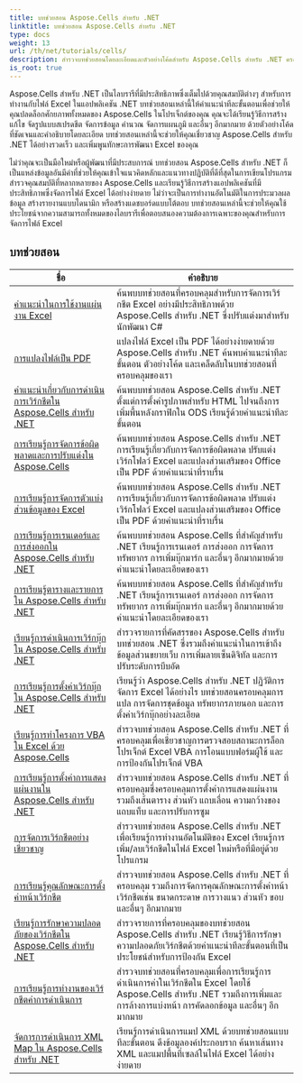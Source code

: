 ```yaml
---
title: บทช่วยสอน Aspose.Cells สำหรับ .NET
linktitle: บทช่วยสอน Aspose.Cells สำหรับ .NET
type: docs
weight: 13
url: /th/net/tutorials/cells/
description: สำรวจบทช่วยสอนโดยละเอียดและตัวอย่างโค้ดสำหรับ Aspose.Cells สำหรับ .NET ครอบคลุมถึงการสร้าง การแก้ไข การแปลง การพิมพ์ และการจัดการสเปรดชีต Excel
is_root: true
---
```


Aspose.Cells สำหรับ .NET เป็นไลบรารีที่มีประสิทธิภาพซึ่งเต็มไปด้วยคุณสมบัติต่างๆ สำหรับการทำงานกับไฟล์ Excel ในแอปพลิเคชัน .NET บทช่วยสอนเหล่านี้ให้คำแนะนำทีละขั้นตอนเพื่อช่วยให้คุณปลดล็อกศักยภาพทั้งหมดของ Aspose.Cells ในโปรเจ็กต์ของคุณ คุณจะได้เรียนรู้วิธีการสร้าง แก้ไข จัดรูปแบบสเปรดชีต จัดการข้อมูล คำนวณ จัดการแผนภูมิ และอื่นๆ อีกมากมาย ด้วยตัวอย่างโค้ดที่ชัดเจนและคำอธิบายโดยละเอียด บทช่วยสอนเหล่านี้จะช่วยให้คุณเชี่ยวชาญ Aspose.Cells สำหรับ .NET ได้อย่างรวดเร็ว และเพิ่มพูนทักษะการพัฒนา Excel ของคุณ

ไม่ว่าคุณจะเป็นมือใหม่หรือผู้พัฒนาที่มีประสบการณ์ บทช่วยสอน Aspose.Cells สำหรับ .NET ก็เป็นแหล่งข้อมูลอันมีค่าที่ช่วยให้คุณเข้าใจแนวคิดหลักและแนวทางปฏิบัติที่ดีที่สุดในการเขียนโปรแกรม สำรวจคุณสมบัติที่หลากหลายของ Aspose.Cells และเรียนรู้วิธีการสร้างแอปพลิเคชันที่มีประสิทธิภาพซึ่งจัดการไฟล์ Excel ได้อย่างง่ายดาย ไม่ว่าจะเป็นการทำงานอัตโนมัติในการประมวลผลข้อมูล สร้างรายงานแบบไดนามิก หรือสร้างแดชบอร์ดแบบโต้ตอบ บทช่วยสอนเหล่านี้จะช่วยให้คุณใช้ประโยชน์จากความสามารถทั้งหมดของไลบรารีเพื่อตอบสนองความต้องการเฉพาะของคุณสำหรับการจัดการไฟล์ Excel

## บทช่วยสอน
| ชื่อ | คำอธิบาย |
| --- | --- |
| [คำแนะนำในการใช้งานแผ่นงาน Excel](./guide-to-working-with-excel-worksheets/) | ค้นพบบทช่วยสอนที่ครอบคลุมสำหรับการจัดการเวิร์กชีต Excel อย่างมีประสิทธิภาพด้วย Aspose.Cells สำหรับ .NET ซึ่งปรับแต่งมาสำหรับนักพัฒนา C# |
| [การแปลงไฟล์เป็น PDF](./conversion-to-pdf-file/) | แปลงไฟล์ Excel เป็น PDF ได้อย่างง่ายดายด้วย Aspose.Cells สำหรับ .NET ค้นพบคำแนะนำทีละขั้นตอน ตัวอย่างโค้ด และเคล็ดลับในบทช่วยสอนที่ครอบคลุมของเรา |
| [คำแนะนำเกี่ยวกับการดำเนินการเวิร์กชีตใน Aspose.Cells สำหรับ .NET](./guide-worksheet-operations/) | ค้นพบบทช่วยสอน Aspose.Cells สำหรับ .NET ตั้งแต่การตั้งค่ารูปภาพสำหรับ HTML ไปจนถึงการเพิ่มพื้นหลังกราฟิกใน ODS เรียนรู้ด้วยคำแนะนำทีละขั้นตอน |
| [การเรียนรู้การจัดการข้อผิดพลาดและการปรับแต่งใน Aspose.Cells](./mastering-error-handling-and-customization/) | ค้นพบบทช่วยสอน Aspose.Cells สำหรับ .NET การเรียนรู้เกี่ยวกับการจัดการข้อผิดพลาด ปรับแต่งเวิร์กโฟลว์ Excel และแปลงส่วนเสริมของ Office เป็น PDF ด้วยคำแนะนำที่ราบรื่น |
| [การเรียนรู้การจัดการตัวแบ่งส่วนข้อมูลของ Excel](./mastering-excel-slicers-management/) | ค้นพบบทช่วยสอน Aspose.Cells สำหรับ .NET การเรียนรู้เกี่ยวกับการจัดการข้อผิดพลาด ปรับแต่งเวิร์กโฟลว์ Excel และแปลงส่วนเสริมของ Office เป็น PDF ด้วยคำแนะนำที่ราบรื่น |
| [การเรียนรู้การเรนเดอร์และการส่งออกใน Aspose.Cells สำหรับ .NET](./mastering-rendering-and-exporting/) | ค้นพบบทช่วยสอน Aspose.Cells ที่สำคัญสำหรับ .NET เรียนรู้การเรนเดอร์ การส่งออก การจัดการทรัพยากร การเพิ่มบุ๊กมาร์ก และอื่นๆ อีกมากมายด้วยคำแนะนำโดยละเอียดของเรา |
| [การเรียนรู้ตารางและรายการใน Aspose.Cells สำหรับ .NET](./mastering-tables-and-lists/) | ค้นพบบทช่วยสอน Aspose.Cells ที่สำคัญสำหรับ .NET เรียนรู้การเรนเดอร์ การส่งออก การจัดการทรัพยากร การเพิ่มบุ๊กมาร์ก และอื่นๆ อีกมากมายด้วยคำแนะนำโดยละเอียดของเรา |
| [เรียนรู้การดำเนินการเวิร์กบุ๊กใน Aspose.Cells สำหรับ .NET](./mastering-workbook-operations/) | สำรวจรายการที่คัดสรรของ Aspose.Cells สำหรับบทช่วยสอน .NET ซึ่งรวมถึงคำแนะนำในการเข้าถึงข้อมูลส่วนขยายเว็บ การเพิ่มลายเซ็นดิจิทัล และการปรับระดับการบีบอัด |
| [การเรียนรู้การตั้งค่าเวิร์กบุ๊กใน Aspose.Cells สำหรับ .NET](./mastering-workbook-settings/) | เรียนรู้ว่า Aspose.Cells สำหรับ .NET ปฏิวัติการจัดการ Excel ได้อย่างไร บทช่วยสอนครอบคลุมการแปล การจัดการชุดข้อมูล ทรัพยากรภายนอก และการตั้งค่าเวิร์กบุ๊กอย่างละเอียด |
| [เรียนรู้การทำโครงการ VBA ใน Excel ด้วย Aspose.Cells](./mastering-workbook-vba-project/) | สำรวจบทช่วยสอน Aspose.Cells สำหรับ .NET ที่ครอบคลุมเพื่อเชี่ยวชาญการตรวจสอบสถานะการล็อกโปรเจ็กต์ Excel VBA การโอนแบบฟอร์มผู้ใช้ และการป้องกันโปรเจ็กต์ VBA |
| [การเรียนรู้การตั้งค่าการแสดงแผ่นงานใน Aspose.Cells สำหรับ .NET](./mastering-worksheet-display-settings/) | สำรวจบทช่วยสอน Aspose.Cells สำหรับ .NET ที่ครอบคลุมซึ่งครอบคลุมการตั้งค่าการแสดงแผ่นงาน รวมถึงเส้นตาราง ส่วนหัว แถบเลื่อน ความกว้างของแถบแท็บ และการปรับการซูม |
| [การจัดการเวิร์กชีตอย่างเชี่ยวชาญ](./mastering-worksheet-management/) | สำรวจบทช่วยสอน Aspose.Cells สำหรับ .NET เพื่อเรียนรู้การทำงานอัตโนมัติของ Excel เรียนรู้การเพิ่ม/ลบเวิร์กชีตในไฟล์ Excel ใหม่หรือที่มีอยู่ด้วยโปรแกรม |
| [การเรียนรู้คุณลักษณะการตั้งค่าหน้าเวิร์กชีต](./mastering-worksheet-page-setup-features/) | สำรวจบทช่วยสอน Aspose.Cells สำหรับ .NET ที่ครอบคลุม รวมถึงการจัดการคุณลักษณะการตั้งค่าหน้าเวิร์กชีตเช่น ขนาดกระดาษ การวางแนว ส่วนหัว ขอบ และอื่นๆ อีกมากมาย |
| [เรียนรู้การรักษาความปลอดภัยของเวิร์กชีตใน Aspose.Cells สำหรับ .NET](./mastering-worksheet-security/) | สำรวจรายการที่ครอบคลุมของบทช่วยสอน Aspose.Cells สำหรับ .NET เรียนรู้วิธีการรักษาความปลอดภัยเวิร์กชีตด้วยคำแนะนำทีละขั้นตอนที่เป็นประโยชน์สำหรับการป้องกัน Excel |
| [การเรียนรู้การทำงานของเวิร์กชีตค่าการดำเนินการ](./mastering-worksheet-value-operations/) | สำรวจบทช่วยสอนที่ครอบคลุมเพื่อการเรียนรู้การดำเนินการค่าในเวิร์กชีตใน Excel โดยใช้ Aspose.Cells สำหรับ .NET รวมถึงการเพิ่มและการล้างการแบ่งหน้า การคัดลอกข้อมูล และอื่นๆ อีกมากมาย |
| [จัดการการดำเนินการ XML Map ใน Aspose.Cells สำหรับ .NET](./master-xml-map-operations/) | เรียนรู้การดำเนินการแมป XML ด้วยบทช่วยสอนแบบทีละขั้นตอน ดึงข้อมูลองค์ประกอบราก ค้นหาเส้นทาง XML และแมปพื้นที่เซลล์ในไฟล์ Excel ได้อย่างง่ายดาย |

